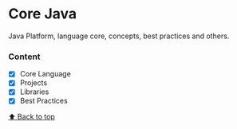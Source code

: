 # Core Java

Java Platform, language core, concepts, best practices and others.

### Content
- [x] Core Language
- [x] Projects
- [x] Libraries
- [x] Best Practices

[⬆ Back to top](#core-java)<br>
